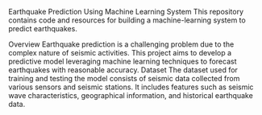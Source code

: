 Earthquake Prediction Using Machine Learning System
This repository contains code and resources for building a machine-learning system to predict earthquakes.

Overview
Earthquake prediction is a challenging problem due to the complex nature of seismic activities. This project aims to develop a predictive model leveraging machine learning techniques to forecast earthquakes with reasonable accuracy.
Dataset
The dataset used for training and testing the model consists of seismic data collected from various sensors and seismic stations. It includes features such as seismic wave characteristics, geographical information, and historical earthquake data.
